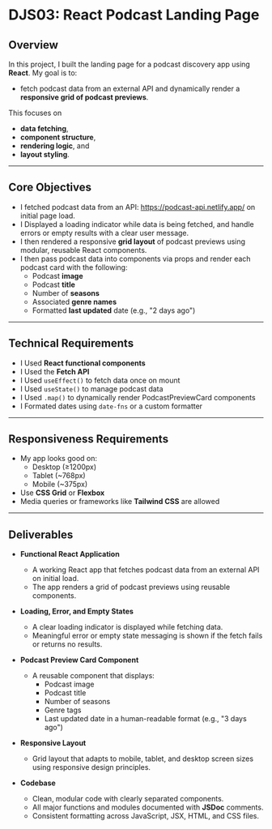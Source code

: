 # DJS03: React Podcast Landing Page

## Overview

In this project, I built the landing page for a podcast discovery app using **React**. My goal is to:
- fetch podcast data from an external API and dynamically render a **responsive grid of podcast previews**. 

This focuses on 
- **data fetching**, 
- **component structure**, 
- **rendering logic**, and 
- **layout styling**.

---

## Core Objectives

- I fetched podcast data from an API: https://podcast-api.netlify.app/ on initial page load.
- I Displayed a loading indicator while data is being fetched, and handle errors or empty results with a clear user message.
- I then rendered a responsive **grid layout** of podcast previews using modular, reusable React components.
- I then pass podcast data into components via props and render each podcast card with the following:
  - Podcast **image**
  - Podcast **title**
  - Number of **seasons**
  - Associated **genre names**
  - Formatted **last updated** date (e.g., "2 days ago")

---

## Technical Requirements

- I Used **React functional components**
- I Used the **Fetch API**
- I Used `useEffect()` to fetch data once on mount
- I Used `useState()` to manage podcast data
- I Used `.map()` to dynamically render PodcastPreviewCard components
- I Formated dates using `date-fns` or a custom formatter

---

## Responsiveness Requirements

- My app looks good on:
  - Desktop (≥1200px)
  - Tablet (~768px)
  - Mobile (~375px)
- Use **CSS Grid** or **Flexbox**
- Media queries or frameworks like **Tailwind CSS** are allowed

---

## Deliverables

- **Functional React Application**

  - A working React app that fetches podcast data from an external API on initial load.
  - The app renders a grid of podcast previews using reusable components.

- **Loading, Error, and Empty States**

  - A clear loading indicator is displayed while fetching data.
  - Meaningful error or empty state messaging is shown if the fetch fails or returns no results.

- **Podcast Preview Card Component**

  - A reusable component that displays:
    - Podcast image
    - Podcast title
    - Number of seasons
    - Genre tags
    - Last updated date in a human-readable format (e.g., "3 days ago")

- **Responsive Layout**

  - Grid layout that adapts to mobile, tablet, and desktop screen sizes using responsive design principles.

- **Codebase**
  - Clean, modular code with clearly separated components.
  - All major functions and modules documented with **JSDoc** comments.
  - Consistent formatting across JavaScript, JSX, HTML, and CSS files.

